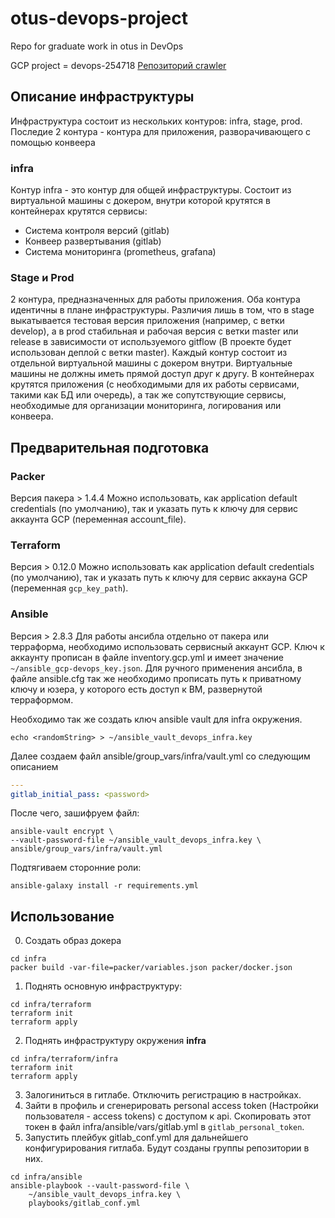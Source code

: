 # otus-devops-project
Repo for graduate work in otus in DevOps

GCP project = devops-254718
[Репозиторий crawler](https://github.com/SJay3/crawler)


## Описание инфраструктуры
Инфраструктура состоит из нескольких контуров: infra, stage, prod. Последие 2 контура - контура для приложения, разворачивающего с помощью конвеера

### infra
Контур infra - это контур для общей инфраструктуры. Состоит из виртуальной машины с докером, внутри которой крутятся в контейнерах крутятся сервисы:
- Система контроля версий (gitlab)
- Конвеер развертывания (gitlab)
- Система мониторинга (prometheus, grafana)

### Stage и Prod
2 контура, предназначенных для работы приложения. Оба контура идентичны в плане инфраструктуры. Различия лишь в том, что в stage выкатывается тестовая версия приложения (например, с ветки develop), а в prod стабильная и рабочая версия с ветки master или release в зависимости от используемого gitflow (В проекте будет использован деплой с ветки master).
Каждый контур состоит из отдельной виртуальной машины с докером внутри. Виртуальные машины не должны иметь прямой доступ друг к другу. В контейнерах крутятся приложения (с необходимыми для их работы сервисами, такими как БД или очередь), а так же сопутствующие сервисы, необходимые для организации мониторинга, логирования или конвеера.


## Предварительная подготовка

### Packer
Версия пакера > 1.4.4
Можно использовать, как application default credentials (по умолчанию), так и указать путь к ключу для сервис аккаунта GCP (переменная account_file).

### Terraform
Версия > 0.12.0
Можно использовать как application default credentials (по умолчанию), так и указать путь к ключу для сервис аккауна GCP (переменная `gcp_key_path`).

### Ansible
Версия > 2.8.3
Для работы ансибла отдельно от пакера или терраформа, необходимо использовать сервисный аккаунт GCP. Ключ к аккаунту прописан в файле inventory.gcp.yml и имеет значение `~/ansible_gcp-devops_key.json`. Для ручного применения ансибла, в файле ansible.cfg так же необходимо прописать путь к приватному ключу и юзера, у которого есть доступ к ВМ, развернутой терраформом.

Необходимо так же создать ключ ansible vault для infra окружения. 

```shell
echo <randomString> > ~/ansible_vault_devops_infra.key
```

Далее создаем файл ansible/group_vars/infra/vault.yml со следующим описанием

```yaml
---
gitlab_initial_pass: <password>

```

После чего, зашифруем файл:

```shell
ansible-vault encrypt \
--vault-password-file ~/ansible_vault_devops_infra.key \
ansible/group_vars/infra/vault.yml
```

Подтягиваем сторонние роли:

```shell
ansible-galaxy install -r requirements.yml
```

## Использование
0. Создать образ докера

```shell
cd infra
packer build -var-file=packer/variables.json packer/docker.json
```

1. Поднять основную инфраструктуру:

```shell
cd infra/terraform
terraform init
terraform apply
```

2. Поднять инфраструктуру окружения **infra**

```shell
cd infra/terraform/infra
terraform init
terraform apply
```

3. Залогиниться в гитлабе. Отключить регистрацию в настройках. 
4. Зайти в профиль и сгенерировать personal access token (Настройки пользователя - access tokens) с доступом к api. Скопировать этот токен в файл infra/ansible/vars/gitlab.yml в `gitlab_personal_token`.
5. Запустить плейбук gitlab_conf.yml для дальнейшего конфигурирования гитлаба. Будут созданы группы репозитории в них.

```shell
cd infra/ansible
ansible-playbook --vault-password-file \
	~/ansible_vault_devops_infra.key \
	playbooks/gitlab_conf.yml
```

 
